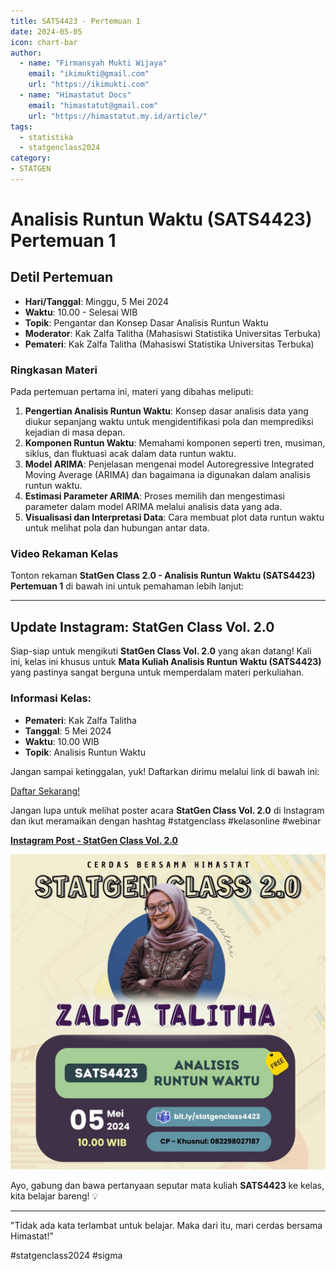 ```yaml
--- 
title: SATS4423 - Pertemuan 1
date: 2024-05-05
icon: chart-bar
author:
  - name: "Firmansyah Mukti Wijaya"
    email: "ikimukti@gmail.com"
    url: "https://ikimukti.com"
  - name: "Himastatut Docs"
    email: "himastatut@gmail.com"
    url: "https://himastatut.my.id/article/"
tags:
  - statistika
  - statgenclass2024
category: 
- STATGEN
--- 
```


# Analisis Runtun Waktu (SATS4423) Pertemuan 1

## Detil Pertemuan

- **Hari/Tanggal**: Minggu, 5 Mei 2024  
- **Waktu**: 10.00 - Selesai WIB  
- **Topik**: Pengantar dan Konsep Dasar Analisis Runtun Waktu  
- **Moderator**: Kak Zalfa Talitha (Mahasiswi Statistika Universitas Terbuka)  
- **Pemateri**: Kak Zalfa Talitha (Mahasiswi Statistika Universitas Terbuka)

### Ringkasan Materi
Pada pertemuan pertama ini, materi yang dibahas meliputi:
1. **Pengertian Analisis Runtun Waktu**: Konsep dasar analisis data yang diukur sepanjang waktu untuk mengidentifikasi pola dan memprediksi kejadian di masa depan.
2. **Komponen Runtun Waktu**: Memahami komponen seperti tren, musiman, siklus, dan fluktuasi acak dalam data runtun waktu.
3. **Model ARIMA**: Penjelasan mengenai model Autoregressive Integrated Moving Average (ARIMA) dan bagaimana ia digunakan dalam analisis runtun waktu.
4. **Estimasi Parameter ARIMA**: Proses memilih dan mengestimasi parameter dalam model ARIMA melalui analisis data yang ada.
5. **Visualisasi dan Interpretasi Data**: Cara membuat plot data runtun waktu untuk melihat pola dan hubungan antar data.

### Video Rekaman Kelas
Tonton rekaman **StatGen Class 2.0 - Analisis Runtun Waktu (SATS4423) Pertemuan 1** di bawah ini untuk pemahaman lebih lanjut:

<VidStack  
  src="https://www.youtube.com/watch?v=18b2zSt2ohU"  
  title="StatGen Class 2.0 - Analisis Runtun Waktu (SATS4423) Pertemuan 1"
/>

--- 

## Update Instagram: StatGen Class Vol. 2.0

Siap-siap untuk mengikuti **StatGen Class Vol. 2.0** yang akan datang! Kali ini, kelas ini khusus untuk **Mata Kuliah Analisis Runtun Waktu (SATS4423)** yang pastinya sangat berguna untuk memperdalam materi perkuliahan.

### Informasi Kelas:

- **Pemateri**: Kak Zalfa Talitha
- **Tanggal**: 5 Mei 2024
- **Waktu**: 10.00 WIB
- **Topik**: Analisis Runtun Waktu

Jangan sampai ketinggalan, yuk! Daftarkan dirimu melalui link di bawah ini:

[Daftar Sekarang!](https://bit.ly/statgenclass4423)

Jangan lupa untuk melihat poster acara **StatGen Class Vol. 2.0** di Instagram dan ikut meramaikan dengan hashtag #statgenclass #kelasonline #webinar

[**Instagram Post - StatGen Class Vol. 2.0**](https://www.instagram.com/p/C6jPjM5yCLv/?img_index=1)

![StatGen Class 2.0 Poster](pertemuan_1_image.png)

Ayo, gabung dan bawa pertanyaan seputar mata kuliah **SATS4423** ke kelas, kita belajar bareng! 💡

--- 

"Tidak ada kata terlambat untuk belajar. Maka dari itu, mari cerdas bersama Himastat!"

#statgenclass2024 #sigma

<GitContributors />
<GitChangelog />